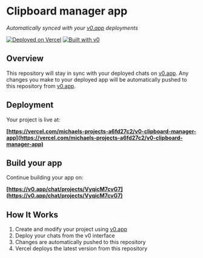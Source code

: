# Clipboard manager app

*Automatically synced with your [v0.app](https://v0.app) deployments*

[![Deployed on Vercel](https://img.shields.io/badge/Deployed%20on-Vercel-black?style=for-the-badge&logo=vercel)](https://vercel.com/michaels-projects-a6fd27c2/v0-clipboard-manager-app)
[![Built with v0](https://img.shields.io/badge/Built%20with-v0.app-black?style=for-the-badge)](https://v0.app/chat/projects/VyqicM7cvG7)

## Overview

This repository will stay in sync with your deployed chats on [v0.app](https://v0.app).
Any changes you make to your deployed app will be automatically pushed to this repository from [v0.app](https://v0.app).

## Deployment

Your project is live at:

**[https://vercel.com/michaels-projects-a6fd27c2/v0-clipboard-manager-app](https://vercel.com/michaels-projects-a6fd27c2/v0-clipboard-manager-app)**

## Build your app

Continue building your app on:

**[https://v0.app/chat/projects/VyqicM7cvG7](https://v0.app/chat/projects/VyqicM7cvG7)**

## How It Works

1. Create and modify your project using [v0.app](https://v0.app)
2. Deploy your chats from the v0 interface
3. Changes are automatically pushed to this repository
4. Vercel deploys the latest version from this repository